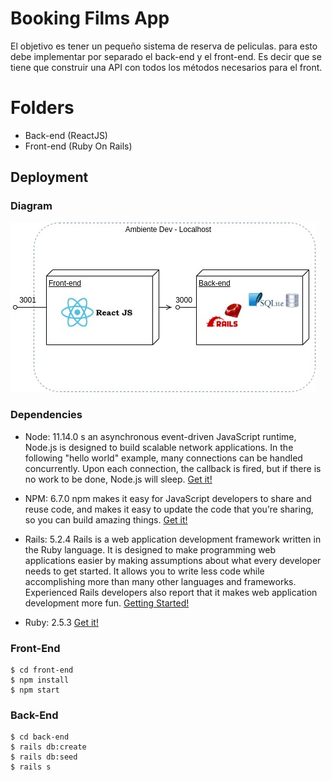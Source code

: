 # Booking Films App

El objetivo es tener un pequeño sistema de reserva de peliculas. para esto debe implementar por separado el back-end y el front-end. Es decir que se tiene que construir una API con todos los métodos necesarios para el front.


# Folders

 - Back-end (ReactJS)
 - Front-end (Ruby On Rails)

## Deployment

### Diagram

![Imagen](./Untitled%20Diagram.jpg)


### Dependencies
 
 - Node: 11.14.0
s an asynchronous event-driven JavaScript runtime, Node.js is designed to build scalable network applications. In the following "hello world" example, many connections can be handled concurrently. Upon each connection, the callback is fired, but if there is no work to be done, Node.js will sleep. [Get it!](https://nodejs.org/en/)

 - NPM: 6.7.0 
 npm makes it easy for JavaScript developers to share and reuse code, and makes it easy to update the code that you’re sharing, so you can build amazing things. [Get it!](https://www.npmjs.com/get-npm)

 - Rails: 5.2.4
Rails is a web application development framework written in the Ruby language. It is designed to make programming web applications easier by making assumptions about what every developer needs to get started. It allows you to write less code while accomplishing more than many other languages and frameworks. Experienced Rails developers also report that it makes web application development more fun. [Getting Started!](https://guides.rubyonrails.org/v5.0/getting_started.html)

 - Ruby: 2.5.3 
 [Get it!](https://www.ruby-lang.org/es/downloads/)

	

### Front-End

    $ cd front-end
    $ npm install
    $ npm start
    
### Back-End

    $ cd back-end
    $ rails db:create
    $ rails db:seed
    $ rails s
